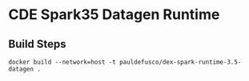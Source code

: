 # CDE Spark35 Datagen Runtime

## Build Steps

```
docker build --network=host -t pauldefusco/dex-spark-runtime-3.5-datagen .
```
